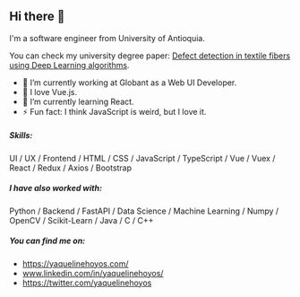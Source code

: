 ## Hi there 👋

I'm a software engineer from University of Antioquia.

You can check my university degree paper: [Defect detection in textile fibers using Deep Learning algorithms](http://bibliotecadigital.udea.edu.co/handle/10495/15470).

- 🏢 I’m currently working at Globant as a Web UI Developer.
- 💚 I love Vue.js.
- 🌱 I’m currently learning React.
- ⚡ Fun fact: I think JavaScript is weird, but I love it.

##### Skills:

UI / UX / Frontend / HTML / CSS / JavaScript / TypeScript / Vue / Vuex / React / Redux / Axios / Bootstrap

##### I have also worked with:

Python / Backend / FastAPI / Data Science / Machine Learning / Numpy / OpenCV / Scikit-Learn / Java / C / C++

##### You can find me on: 
- https://yaquelinehoyos.com/
- www.linkedin.com/in/yaquelinehoyos/
- https://twitter.com/yaquelinehoyos

